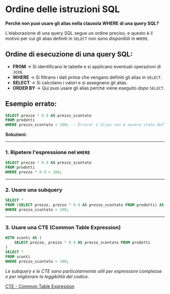 # Ordine delle istruzioni SQL

**Perché non puoi usare gli alias nella clausola WHERE di una query SQL?**  

L'elaborazione di una query SQL segue un ordine preciso, e questo è il motivo per cui gli alias definiti in `SELECT` non sono disponibili in `WHERE`.  

## **Ordine di esecuzione di una query SQL:**  

- **FROM** → Si identificano le tabelle e si applicano eventuali operazioni di `JOIN`.  
- **WHERE** → Si filtrano i dati *prima* che vengano definiti gli alias in `SELECT`.  
- **SELECT** → Si calcolano i valori e si assegnano gli alias.  
- **ORDER BY** → Qui puoi usare gli alias perché viene eseguito *dopo* `SELECT`.  

## **Esempio errato:**  

```sql
SELECT prezzo * 0.9 AS prezzo_scontato  
FROM prodotti  
WHERE prezzo_scontato > 100; -- Errore! L'alias non è ancora stato definito  
```  

**Soluzioni:**  

---

### **1. Ripetere l'espressione nel `WHERE`**  

```sql
SELECT prezzo * 0.9 AS prezzo_scontato  
FROM prodotti  
WHERE prezzo * 0.9 > 100;  
```  

---

### **2. Usare una subquery**  

```sql
SELECT *  
FROM (SELECT prezzo, prezzo * 0.9 AS prezzo_scontato FROM prodotti) AS sub  
WHERE prezzo_scontato > 100;  
```  

---

### **3. Usare una CTE (Common Table Expression)**  

```sql
WITH sconti AS (  
    SELECT prezzo, prezzo * 0.9 AS prezzo_scontato FROM prodotti  
)  
SELECT *  
FROM sconti  
WHERE prezzo_scontato > 100;  
```  

*Le subquery e le CTE sono particolarmente utili per espressioni complesse o per migliorare la leggibilità del codice.*  

[CTE - Common Table Expression](0650_CTE.md)